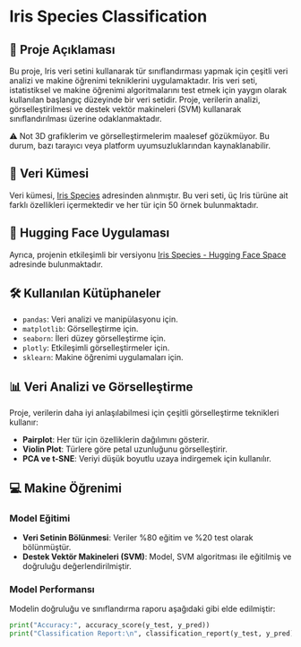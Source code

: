 # Iris Species Classification

## 📖 Proje Açıklaması
Bu proje, Iris veri setini kullanarak tür sınıflandırması yapmak için çeşitli veri analizi ve makine öğrenimi tekniklerini uygulamaktadır. Iris veri seti, istatistiksel ve makine öğrenimi algoritmalarını test etmek için yaygın olarak kullanılan başlangıç düzeyinde bir veri setidir. Proje, verilerin analizi, görselleştirilmesi ve destek vektör makineleri (SVM) kullanarak sınıflandırılması üzerine odaklanmaktadır.

⚠️ Not
3D grafiklerim ve görselleştirmelerim maalesef gözükmüyor. Bu durum, bazı tarayıcı veya platform uyumsuzluklarından kaynaklanabilir.

## 🔗 Veri Kümesi
Veri kümesi, [Iris Species](https://www.kaggle.com/datasets/uciml/iris/code?datasetId=19&sortBy=commentCount) adresinden alınmıştır. Bu veri seti, üç Iris türüne ait farklı özellikleri içermektedir ve her tür için 50 örnek bulunmaktadır.

## 🔗 Hugging Face Uygulaması
Ayrıca, projenin etkileşimli bir versiyonu [Iris Species - Hugging Face Space](https://huggingface.co/spaces/btulftma/iris-species) adresinde bulunmaktadır.

## 🛠️ Kullanılan Kütüphaneler
- `pandas`: Veri analizi ve manipülasyonu için.
- `matplotlib`: Görselleştirme için.
- `seaborn`: İleri düzey görselleştirme için.
- `plotly`: Etkileşimli görselleştirmeler için.
- `sklearn`: Makine öğrenimi uygulamaları için.

## 📊 Veri Analizi ve Görselleştirme
Proje, verilerin daha iyi anlaşılabilmesi için çeşitli görselleştirme teknikleri kullanır:
- **Pairplot**: Her tür için özelliklerin dağılımını gösterir.
- **Violin Plot**: Türlere göre petal uzunluğunu görselleştirir.
- **PCA ve t-SNE**: Veriyi düşük boyutlu uzaya indirgemek için kullanılır.

## 💻 Makine Öğrenimi
### Model Eğitimi
- **Veri Setinin Bölünmesi**: Veriler %80 eğitim ve %20 test olarak bölünmüştür.
- **Destek Vektör Makineleri (SVM)**: Model, SVM algoritması ile eğitilmiş ve doğruluğu değerlendirilmiştir.

### Model Performansı
Modelin doğruluğu ve sınıflandırma raporu aşağıdaki gibi elde edilmiştir:
```python
print("Accuracy:", accuracy_score(y_test, y_pred))
print("Classification Report:\n", classification_report(y_test, y_pred))
